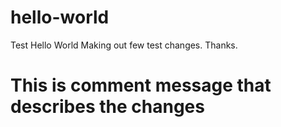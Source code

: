 # hello-world
Test Hello World
Making out few test changes. Thanks.
# This is comment message that describes the changes
